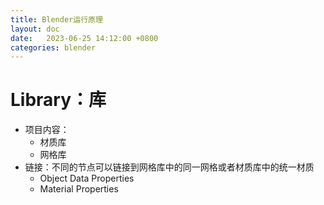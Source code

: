 ```yaml
---
title: Blender运行原理
layout: doc
date:   2023-06-25 14:12:00 +0800
categories: blender
---
```


# Library：库
- 项目内容：
    - 材质库
    - 网格库
- 链接：不同的节点可以链接到网格库中的同一网格或者材质库中的统一材质
    - Object Data Properties
    - Material Properties